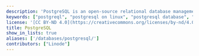 ```yaml
---
description: 'PostgreSQL is an open-source relational database management system known for high performance and standards compliance, which is easy to install on a Linode.'
keywords: ["postgreql", "postgresql on linux", "postgresql database", "rdbms", "open source database"]
license: '[CC BY-ND 4.0](https://creativecommons.org/licenses/by-nd/4.0)'
title: PostgreSQL
show_in_lists: true
aliases: ['/databases/postgresql/']
contributors: ["Linode"]
---
```


